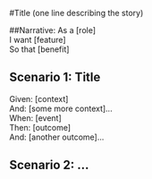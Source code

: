 #Title (one line describing the story)

##Narrative:
As a [role]  
I want [feature]  
So that [benefit]  

## Scenario 1: Title
Given: [context]  
And: [some more context]...  
When: [event]  
Then: [outcome]  
And: [another outcome]...  

## Scenario 2: ...